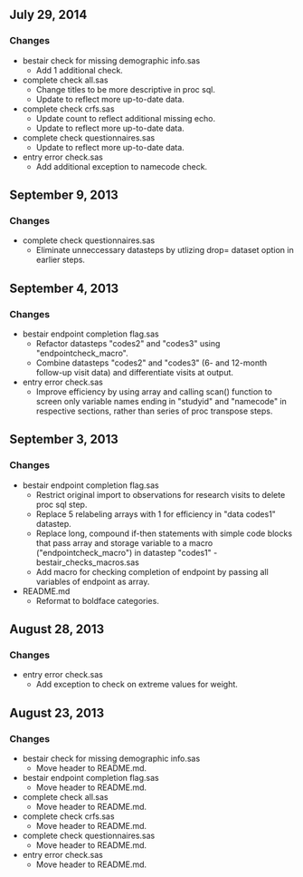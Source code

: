 ## July 29, 2014

### Changes
  - bestair check for missing demographic info.sas
    - Add 1 additional check.
  - complete check all.sas
    - Change titles to be more descriptive in proc sql.
    - Update to reflect more up-to-date data.
  - complete check crfs.sas
    - Update count to reflect additional missing echo.
    - Update to reflect more up-to-date data.
  - complete check questionnaires.sas
    - Update to reflect more up-to-date data.
  - entry error check.sas
    - Add additional exception to namecode check.

## September 9, 2013

### Changes
  - complete check questionnaires.sas
    - Eliminate unneccessary datasteps by utlizing drop= dataset option in earlier steps.


## September 4, 2013

### Changes
  - bestair endpoint completion flag.sas
    - Refactor datasteps "codes2" and "codes3" using "endpointcheck_macro".
    - Combine datasteps "codes2" and "codes3" (6- and 12-month follow-up visit data) and differentiate visits at output.
  - entry error check.sas
    - Improve efficiency by using array and calling scan() function to screen only variable names ending in "studyid" and "namecode" in respective sections, rather than series of proc transpose steps.


## September 3, 2013

### Changes
  - bestair endpoint completion flag.sas
    - Restrict original import to observations for research visits to delete proc sql step.
    - Replace 5 relabeling arrays with 1 for efficiency in "data codes1" datastep.
    - Replace long, compound if-then statements with simple code blocks that pass array and storage variable to a macro ("endpointcheck_macro") in datastep "codes1"
  -bestair_checks_macros.sas
    - Add macro for checking completion of endpoint by passing all variables of endpoint as array.
  - README.md
    - Reformat to boldface categories.


## August 28, 2013

### Changes
  - entry error check.sas
    - Add exception to check on extreme values for weight.


## August 23, 2013

### Changes
  - bestair check for missing demographic info.sas
    - Move header to README.md.
  - bestair endpoint completion flag.sas
    - Move header to README.md.
  - complete check all.sas
    - Move header to README.md.
  - complete check crfs.sas
    - Move header to README.md.
  - complete check questionnaires.sas
    - Move header to README.md.
  - entry error check.sas
    - Move header to README.md.
